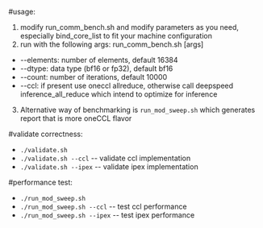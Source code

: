 #usage:
1. modify run_comm_bench.sh and modify parameters as you need, especially bind_core_list to fit your machine configuration
2. run with the following args:
    run_comm_bench.sh [args]
* --elements: number of elements, default 16384
* --dtype: data type (bf16 or fp32), default bf16
* --count: number of iterations, default 10000
* --ccl: if present use oneccl allreduce, otherwise call deepspeed inference_all_reduce which intend to optimize for inference
3. Alternative way of benchmarking is `run_mod_sweep.sh` which generates report that is more oneCCL flavor

#validate correctness:
* `./validate.sh`
* `./validate.sh --ccl` -- validate ccl implementation
* `./validate.sh --ipex` -- validate ipex implementation

#performance test:
* `./run_mod_sweep.sh`
* `./run_mod_sweep.sh --ccl` -- test ccl performance
* `./run_mod_sweep.sh --ipex` -- test ipex performance
